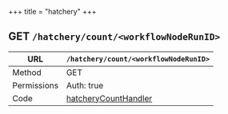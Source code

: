 +++
title = "hatchery"
+++


## GET `/hatchery/count/<workflowNodeRunID>`

URL         | **`/hatchery/count/<workflowNodeRunID>`**
----------- |----------
Method      | GET     
Permissions |  Auth: true
Code        | [hatcheryCountHandler](https://github.com/ovh/cds/search?q=%22func+%28api+*API%29+hatcheryCountHandler%22)
    









